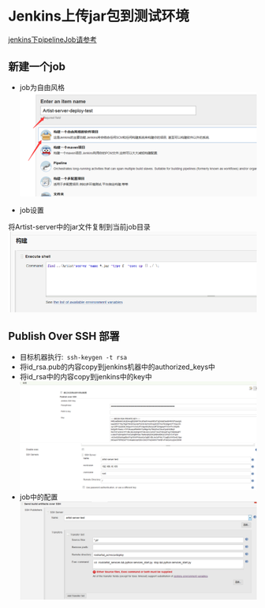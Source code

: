 # Jenkins上传jar包到测试环境
[jenkins下pipelineJob请参考](jenkins_pipeline_flow.md)

## 新建一个job
* job为自由风格
![](images/jenkins_pipeline_job_deploy_jar_test/jenkins_pipeline_deploy_jar_test_job_create.png)

* job设置

将Artist-server中的jar文件复制到当前job目录
![](images/jenkins_pipeline_job_deploy_jar_test/jenkins_pipeline_deploy_jar_test_job_file_copy.png)


## Publish Over SSH 部署
* 目标机器执行:` ssh-keygen -t rsa`
* 将id_rsa.pub的内容copy到jenkins机器中的authorized_keys中
* 将id_rsa中的内容copy到jenkins中的key中
    ![](images/jenkins_pipeline_job_deploy_jar_test/jenkins_pipeline_deploy_public_ssh.png)
    ![](images/jenkins_pipeline_job_deploy_jar_test/jenkins_pipeline_deploy_public_ssh_config.png)
* job中的配置
    ![](images/jenkins_pipeline_job_deploy_jar_test/jenkins_pipeline_deploy_jar_test_job_config.png)